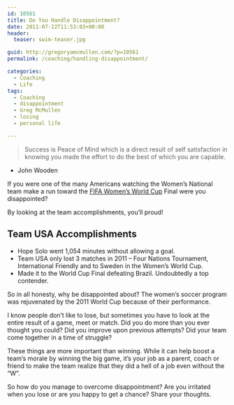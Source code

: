 ```yaml
---
id: 10561
title: Do You Handle Disappointment?
date: 2011-07-22T11:53:03+00:00
header:
  teaser: swim-teaser.jpg

guid: http://gregoryamcmullen.com/?p=10561
permalink: /coaching/handling-disappointment/

categories:
  - Coaching
  - Life
tags:
  - Coaching
  - disappointment
  - Greg McMullen
  - losing
  - personal life

---
```

> Success is Peace of Mind which is a direct result of self satisfaction in knowing you made the effort to do the best of which you are capable.
  - John Wooden

If you were one of the many Americans watching the Women&#8217;s National team make a run toward the <a title="FIFA Women's World Cup" href="http://www.fifa.com/womensworldcup/index.html">FIFA Women&#8217;s World Cup</a> Final were you disappointed?

By looking at the team accomplishments, you&#8217;ll proud!

## Team USA Accomplishments

  * Hope Solo went 1,054 minutes without allowing a goal.
  * Team USA only lost 3 matches in 2011 &#8211; Four Nations Tournament, International Friendly and to Sweden in the Women&#8217;s World Cup.
  * Made it to the World Cup Final defeating Brazil. Undoubtedly a top contender.

So in all honesty, why be disappointed about? The women&#8217;s soccer program was rejuvenated by the 2011 World Cup because of their performance.

I know people don&#8217;t like to lose, but sometimes you have to look at the entire result of a game, meet or match. Did you do more than you ever thought you could? Did you improve upon previous attempts? Did your team come together in a time of struggle?

These things are more important than winning. While it can help boost a team&#8217;s morale by winning the big game, it&#8217;s your job as a parent, coach or friend to make the team realize that they did a hell of a job even without the &#8220;W&#8221;.

So how do you manage to overcome disappointment? Are you irritated when you lose or are you happy to get a chance? Share your thoughts.
